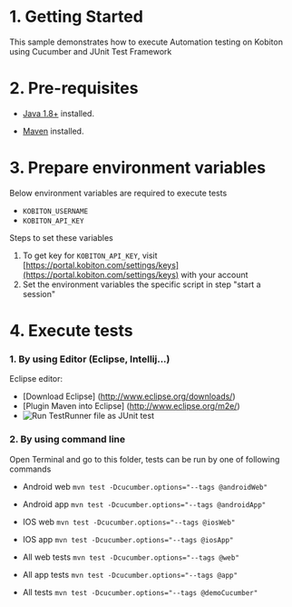 # 1. Getting Started

This sample demonstrates how to execute Automation testing on Kobiton using Cucumber and JUnit Test Framework

# 2. Pre-requisites

* [Java 1.8+](https://java.com/en/download/) installed.

* [Maven](https://maven.apache.org/install.html) installed.

# 3. Prepare environment variables

Below environment variables are required to execute tests

* `KOBITON_USERNAME`
* `KOBITON_API_KEY`

Steps to set these variables

1. To get key for `KOBITON_API_KEY`, visit [https://portal.kobiton.com/settings/keys](https://portal.kobiton.com/settings/keys) with your account
2. Set the environment variables the specific script in step "start a session"

# 4. Execute tests 

### 1. By using Editor (Eclipse, Intellij...)

Eclipse editor:
* [Download Eclipse] (http://www.eclipse.org/downloads/)
* [Plugin Maven into Eclipse] (http://www.eclipse.org/m2e/)
* ![Run TestRunner file as JUnit test](https://s3-ap-southeast-1.amazonaws.com/kobiton-devvn/images/Run_junit_test_on_eclipse_editor.png)

### 2. By using command line
Open Terminal and go to this folder, tests can be run by one of following commands

* Android web
`mvn test -Dcucumber.options="--tags @androidWeb"`

* Android app
`mvn test -Dcucumber.options="--tags @androidApp"`

* IOS web
`mvn test -Dcucumber.options="--tags @iosWeb"`

* IOS app
`mvn test -Dcucumber.options="--tags @iosApp"`

* All web tests
`mvn test -Dcucumber.options="--tags @web"`

* All app tests
`mvn test -Dcucumber.options="--tags @app"`

* All tests
`mvn test -Dcucumber.options="--tags @demoCucumber"`
